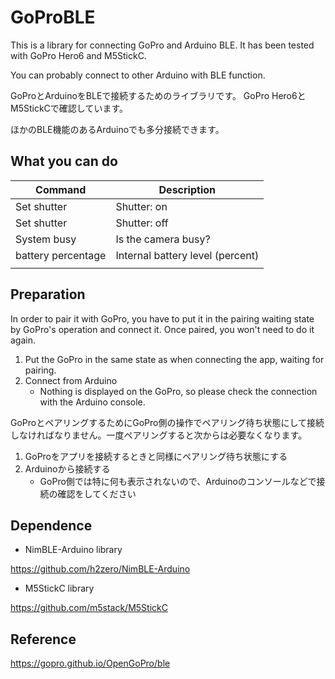 # GoProBLE



This is a library for connecting GoPro and Arduino BLE.
It has been tested with GoPro Hero6 and M5StickC.

You can probably connect to other Arduino with BLE function.



GoProとArduinoをBLEで接続するためのライブラリです。
GoPro Hero6とM5StickCで確認しています。

ほかのBLE機能のあるArduinoでも多分接続できます。



## What you can do

| Command            | Description                      |
| ------------------ | -------------------------------- |
| Set shutter        | Shutter: on                      |
| Set shutter        | Shutter: off                     |
| System busy        | Is the camera busy?              |
| battery percentage | Internal battery level (percent) |
|                    |                                  |



## Preparation



In order to pair it with GoPro, you have to put it in the pairing waiting state by GoPro's operation and connect it. Once paired, you won't need to do it again.

1. Put the GoPro in the same state as when connecting the app, waiting for pairing.
2. Connect from Arduino
   * Nothing is displayed on the GoPro, so please check the connection with the Arduino console.





GoProとペアリングするためにGoPro側の操作でペアリング待ち状態にして接続しなければなりません。一度ペアリングすると次からは必要なくなります。

1. GoProをアプリを接続するときと同様にペアリング待ち状態にする
2. Arduinoから接続する
    * GoPro側では特に何も表示されないので、Arduinoのコンソールなどで接続の確認をしてください





## Dependence

* NimBLE-Arduino library

https://github.com/h2zero/NimBLE-Arduino



* M5StickC library

https://github.com/m5stack/M5StickC





## Reference

https://gopro.github.io/OpenGoPro/ble

